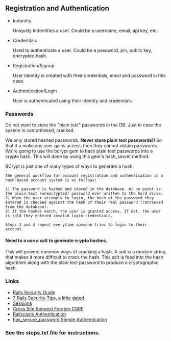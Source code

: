 ## Registration and Authentication
- Indentity

	Uniquely indentifies a user. Could be a username, email, api key, 
	etc.
- Credentials

	Used to authenticate a user. Could be a password, pin, public key, encrypted hash.
	
- Registration/Signup
    
    User identity is created with their credentials, email and password in this case.

-  Authentication/Login
    
    User is authenticated using their identity and credentials.

### Passwords
Do not want to store the "plain text" passwords in the DB. Just in case the system is comprimised, cracked.

We only stored hashed passwords. **Never store plain text passwords!!** So that if a malicious user gains access then they cannot obtain passwords. We're going to use the bcrypt gem to hash plain text passwords into a crypto hash. This will done by using this gem's hash_secret method.

BCrypt is just one of many types of ways to generate a hash.

    The general workflow for account registration and authentication in a hash-based account system is as follows:

    1) The password is hashed and stored in the database. At no point is the plain-text (unencrypted) password ever written to the hard drive.
    2) When the user attempts to login, the hash of the password they entered is checked against the hash of their real password (retrieved from the database).
    3) If the hashes match, the user is granted access. If not, the user is told they entered invalid login credentials.

    Steps 3 and 4 repeat everytime someone tries to login to their account.

#### Need to a use a salt to generate crypto hashes.
   
This will prevent common ways of cracking a hash. A *salt* is a random string that makes it more difficult to crack the hash. This salt is feed into the hash algorithim along with the plain text password to produce a cryptographic hash.

### Links
- [Rails Security Guide](http://guides.rubyonrails.org/security.html)
- [7 Rails Security Tips, a little dated](http://railscasts.com/episodes/178-seven-security-tips)
- [Sessions](http://guides.rubyonrails.org/security.html#sessions)
- [Cross Site Request Forgery CSRF](http://guides.rubyonrails.org/security.html#cross-site-request-forgery-csrf)
- [Railscasts Authentication](http://railscasts.com/?tag_id=25&utf8=%E2%9C%93)
- [has_secure_password Simple Authentication](http://railscasts.com/episodes/270-authentication-in-rails-3-1)

### See the steps.txt file for instructions.
